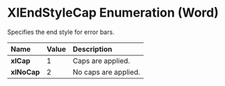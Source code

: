 
# XlEndStyleCap Enumeration (Word)

Specifies the end style for error bars.



|**Name**|**Value**|**Description**|
|:-----|:-----|:-----|
| **xlCap**|1|Caps are applied.|
| **xlNoCap**|2|No caps are applied.|
